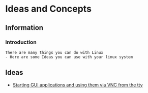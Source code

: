 # Ideas and Concepts

## Information
### Introduction
```
There are many things you can do with Linux
- Here are some Ideas you can use with your linux system
```

## Ideas
+ [Starting GUI applications and using them via VNC from the tty](starting-GUI-apps-from-tty)

